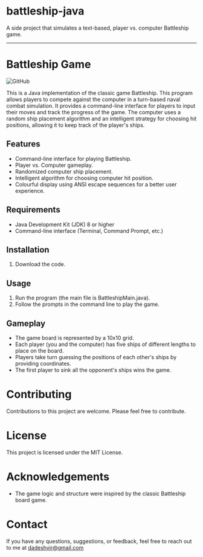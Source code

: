 # battleship-java
A side project that simulates a text-based, player vs. computer Battleship game.

------------------------------

# Battleship Game
![GitHub](https://img.shields.io/github/license/adedhi/battleship-java)

This is a Java implementation of the classic game Battleship. This program allows players to compete against the computer in a turn-based naval combat simulation. It provides a command-line interface for players to input their moves and track the progress of the game. The computer uses a random ship placement algorithm and an intelligent strategy for choosing hit positions, allowing it to keep track of the player's ships.

## Features
- Command-line interface for playing Battleship.
- Player vs. Computer gameplay.
- Randomized computer ship placement.
- Intelligent algorithm for choosing computer hit position.
- Colourful display using ANSI escape sequences for a better user experience.

## Requirements
- Java Development Kit (JDK) 8 or higher
- Command-line interface (Terminal, Command Prompt, etc.)

## Installation
1. Download the code.

## Usage
1. Run the program (the main file is BattleshipMain.java).
3. Follow the prompts in the command line to play the game.

## Gameplay
- The game board is represented by a 10x10 grid.
- Each player (you and the computer) has five ships of different lengths to place on the board.
- Players take turn guessing the positions of each other's ships by providing coordinates.
- The first player to sink all the opponent's ships wins the game.

# Contributing
Contributions to this project are welcome. Please feel free to contribute.

# License
This project is licensed under the MIT License.

# Acknowledgements
- The game logic and structure were inspired by the classic Battleship board game.

# Contact
If you have any questions, suggestions, or feedback, feel free to reach out to me at dadeshvir@gmail.com
